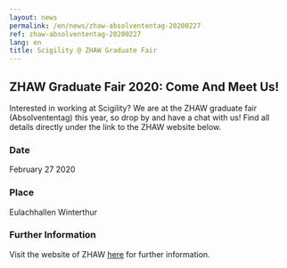```yaml
---
layout: news
permalink: /en/news/zhaw-absolvententag-20200227
ref: zhaw-absolvententag-20200227
lang: en
title: Scigility @ ZHAW Graduate Fair
---
```


## ZHAW Graduate Fair 2020: Come And Meet Us!

Interested in working at Scigility? We are at the ZHAW graduate fair (Absolvententag) this year, so drop by and have a chat with us! Find all details directly under the link to the ZHAW website below.

### Date
February 27 2020

### Place
Eulachhallen Winterthur

### Further Information
Visit the website of ZHAW <a href='https://www.absolvententag.ch/'>here</a> for further information.
